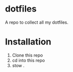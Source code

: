 # dotfiles
A repo to collect all my dotfiles.

# Installation
1. Clone this repo
2. cd into this repo
3. stow .
